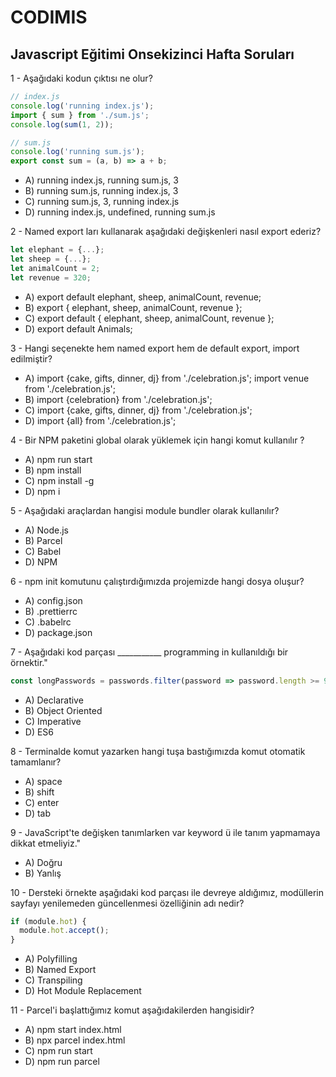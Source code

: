 # CODIMIS 

## Javascript Eğitimi Onsekizinci Hafta Soruları

1 - Aşağıdaki kodun çıktısı ne olur?
```javascript
// index.js
console.log('running index.js');
import { sum } from './sum.js';
console.log(sum(1, 2));

// sum.js
console.log('running sum.js');
export const sum = (a, b) => a + b;
```

* A) running index.js, running sum.js, 3
* B) running sum.js, running index.js, 3
* C) running sum.js, 3, running index.js
* D) running index.js, undefined, running sum.js

2 - Named export ları kullanarak aşağıdaki değişkenleri nasıl export ederiz?
```javascript
let elephant = {...};
let sheep = {...};
let animalCount = 2;
let revenue = 320;
```

* A) export default elephant, sheep, animalCount, revenue;
* B) export { elephant, sheep, animalCount, revenue };
* C) export default { elephant, sheep, animalCount, revenue };
* D) export default Animals;

3 - Hangi seçenekte hem named export hem de default export, import edilmiştir?

* A) import {cake, gifts, dinner, dj} from './celebration.js';
     import venue from './celebration.js';
* B) import {celebration} from './celebration.js';
* C) import {cake, gifts, dinner, dj} from './celebration.js';
* D) import {all} from './celebration.js';

4 - Bir NPM paketini global olarak yüklemek için hangi komut kullanılır ? 

* A) npm run start
* B) npm install <package-name>
* C) npm install -g <package-name>
* D) npm i <package-name>

5 - Aşağıdaki araçlardan hangisi module bundler olarak kullanılır?

* A) Node.js
* B) Parcel
* C) Babel
* D) NPM

6 - npm init komutunu çalıştırdığımızda projemizde hangi dosya oluşur?

* A) config.json
* B) .prettierrc
* C) .babelrc
* D) package.json

7 - Aşağıdaki kod parçası ___________ programming in kullanıldığı bir örnektir."

```javascript
const longPasswords = passwords.filter(password => password.length >= 9);
```
* A) Declarative
* B) Object Oriented
* C) Imperative
* D) ES6

8 - Terminalde komut yazarken hangi tuşa bastığımızda komut otomatik tamamlanır?

* A) space
* B) shift
* C) enter
* D) tab

9 - JavaScript'te değişken tanımlarken var keyword ü ile tanım yapmamaya dikkat etmeliyiz."

* A) Doğru
* B) Yanlış

10 - Dersteki örnekte aşağıdaki kod parçası ile devreye aldığımız, modüllerin sayfayı yenilemeden güncellenmesi özelliğinin adı nedir?

```javascript
if (module.hot) {
  module.hot.accept();
}
```

* A) Polyfilling
* B) Named Export
* C) Transpiling
* D) Hot Module Replacement

11 - Parcel'i başlattığımız komut aşağıdakilerden hangisidir?

* A) npm start index.html
* B) npx parcel index.html
* C) npm run start
* D) npm run parcel